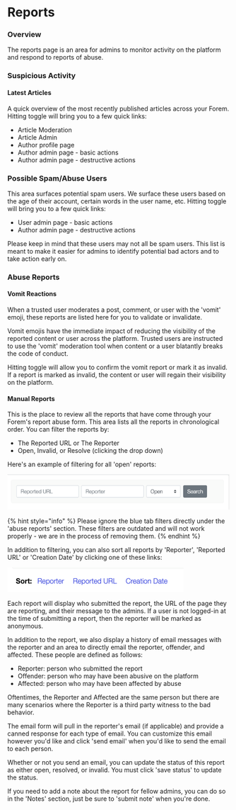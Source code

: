 # Reports

### Overview

The reports page is an area for admins to monitor activity on the platform and respond to reports of abuse.

### Suspicious Activity

#### Latest Articles

A quick overview of the most recently published articles across your Forem. Hitting toggle will bring you to a few quick links: 

* Article Moderation
* Article Admin
* Author profile page
* Author admin page - basic actions
* Author admin page - destructive actions

### Possible Spam/Abuse Users

This area surfaces potential spam users. We surface these users based on the age of their account, certain words in the user name, etc. Hitting toggle will bring you to a few quick links:

* User admin page - basic actions
* Author admin page - destructive actions

Please keep in mind that these users may not all be spam users. This list is meant to make it easier for admins to identify potential bad actors and to take action early on. 

### Abuse Reports

#### Vomit Reactions

When a trusted user moderates a post, comment, or user with the 'vomit' emoji, these reports are listed here for you to validate or invalidate. 

Vomit emojis have the immediate impact of reducing the visibility of the reported content or user across the platform. Trusted users are instructed to use the 'vomit' moderation tool when content or a user blatantly breaks the code of conduct. 

Hitting toggle will allow you to confirm the vomit report or mark it as invalid. If a report is marked as invalid, the content or user will regain their visibility on the platform. 

#### Manual Reports

This is the place to review all the reports that have come through your Forem's report abuse form. This area lists all the reports in chronological order. You can filter the reports by:

* The Reported URL or The Reporter
* Open, Invalid, or Resolve \(clicking the drop down\)

Here's an example of filtering for all 'open' reports:

![Filter for all &apos;open&apos; reports](../.gitbook/assets/image-2020-10-15-at-5.42.44-pm.png)

{% hint style="info" %}
Please ignore the blue tab filters directly under the 'abuse reports' section. These filters are outdated and will not work properly - we are in the process of removing them.
{% endhint %}

In addition to filtering, you can also sort all reports by 'Reporter', 'Reported URL' or 'Creation Date' by clicking one of these links:

![Sort by Reporter, Reported URL, or Creation Date.](../.gitbook/assets/image-2020-10-15-at-5.45.10-pm.png)

Each report will display who submitted the report, the URL of the page they are reporting, and their message to the admins. If a user is not logged-in at the time of submitting a report, then the reporter will be marked as anonymous.

In addition to the report, we also display a history of email messages with the reporter and an area to directly email the reporter, offender, and affected. These people are defined as follows:

* Reporter: person who submitted the report
* Offender: person who may have been abusive on the platform
* Affected: person who may have been affected by abuse

Oftentimes, the Reporter and Affected are the same person but there are many scenarios where the Reporter is a third party witness to the bad behavior.

The email form will pull in the reporter's email \(if applicable\) and provide a canned response for each type of email. You can customize this email however you'd like and click 'send email' when you'd like to send the email to each person.

Whether or not you send an email, you can update the status of this report as either open, resolved, or invalid. You must click 'save status' to update the status.

If you need to add a note about the report for fellow admins, you can do so in the 'Notes' section, just be sure to 'submit note' when you're done.

